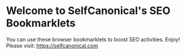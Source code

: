 # Welcome to SelfCanonical's SEO Bookmarklets

You can use these browser bookmarklets to boost SEO activities. Enjoy!
Please visit: https://selfcanonical.com
